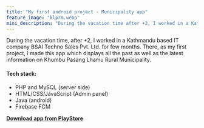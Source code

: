 ```yaml
---
title: "My first android project - Municipality app"
feature_image: "klprm.webp"
mini_description: "During the vacation time after +2, I worked in a Kathmandu based IT company BSAI Techno Sales Pvt. Ltd. for few months. There, as my first project,..."
---
```


During the vacation time, after +2, I worked in a Kathmandu based IT company BSAI Techno Sales Pvt. Ltd. for few months. There, as my first project, I made this app which displays all the past as well as the latest information on Khumbu Pasang Lhamu Rural Municipality.

#### Tech stack:
- PHP and MySQL (server side)
- HTML/CSS/JavaScript (Admin panel)
- Java (android)
- Firebase FCM


[**Download app from PlayStore**](https://play.google.com/store/apps/details?id=com.bsaitechnosales.kplrm)